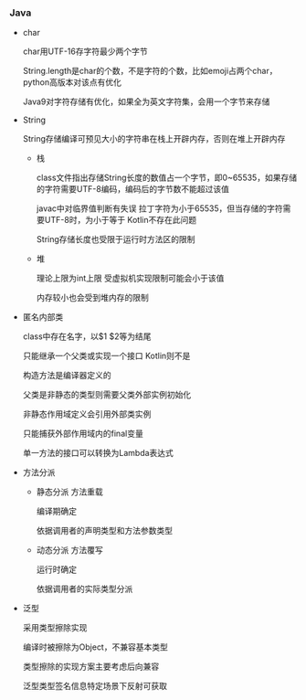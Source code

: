 ### Java

- char

    char用UTF-16存字符最少两个字节

    String.length是char的个数，不是字符的个数，比如emoji占两个char，python高版本对该点有优化

    Java9对字符存储有优化，如果全为英文字符集，会用一个字节来存储

- String

    String存储编译可预见大小的字符串在栈上开辟内存，否则在堆上开辟内存

    - 栈

        class文件指出存储String长度的数值占一个字节，即0~65535，如果存储的字符需要UTF-8编码，编码后的字节数不能超过该值

        javac中对临界值判断有失误 拉丁字符为小于65535，但当存储的字符需要UTF-8时，为小于等于 Kotlin不存在此问题

        String存储长度也受限于运行时方法区的限制

    - 堆

        理论上限为int上限 受虚拟机实现限制可能会小于该值

        内存较小也会受到堆内存的限制

- 匿名内部类

    class中存在名字，以$1 $2等为结尾

    只能继承一个父类或实现一个接口 Kotlin则不是

    构造方法是编译器定义的

    父类是非静态的类型则需要父类外部实例初始化

    非静态作用域定义会引用外部类实例

    只能捕获外部作用域内的final变量

    单一方法的接口可以转换为Lambda表达式

- 方法分派

  - 静态分派 方法重载

      编译期确定
  
      依据调用者的声明类型和方法参数类型
  
  - 动态分派 方法覆写
  
      运行时确定
  
      依据调用者的实际类型分派
  
- 泛型

    采用类型擦除实现

    编译时被擦除为Object，不兼容基本类型

    类型擦除的实现方案主要考虑后向兼容

    泛型类型签名信息特定场景下反射可获取

